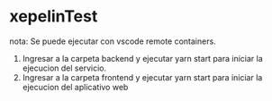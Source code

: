 # xepelinTest

nota: Se puede ejecutar con vscode remote containers.

1. Ingresar a la carpeta backend y ejecutar yarn start para iniciar la ejecucion del servicio.
2. Ingresar a la carpeta frontend y ejecutar yarn start para iniciar la ejecucion del aplicativo web
